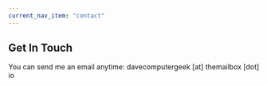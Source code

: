```yaml
---
current_nav_item: "contact"
---
```


## Get In Touch

You can send me an email anytime: <span class="email_address">davecomputergeek [at] themailbox [dot] io</span></span>

